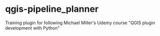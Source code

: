 # qgis-pipeline_planner
Training plugin for following Michael Miller's Udemy course "QGIS plugin development with Python"

